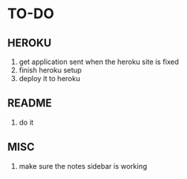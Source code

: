 # TO-DO

## HEROKU
1. get application sent when the heroku site is fixed
2. finish heroku setup
3. deploy it to heroku

## README
1. do it

## MISC
1. make sure the notes sidebar is working
